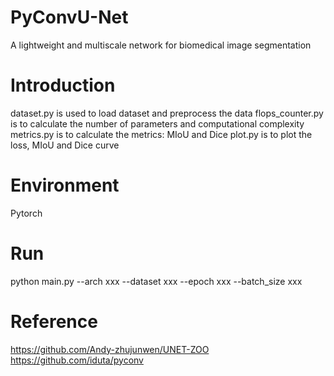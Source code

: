 # PyConvU-Net
A lightweight and multiscale network for biomedical image segmentation
# Introduction
dataset.py is used to load dataset and preprocess the data 
flops_counter.py is to calculate the number of parameters and computational complexity
metrics.py is to calculate the metrics: MIoU and Dice
plot.py is to plot the loss, MIoU and Dice curve
# Environment
Pytorch
# Run
python main.py --arch xxx --dataset xxx --epoch xxx --batch_size xxx
# Reference
https://github.com/Andy-zhujunwen/UNET-ZOO
https://github.com/iduta/pyconv
